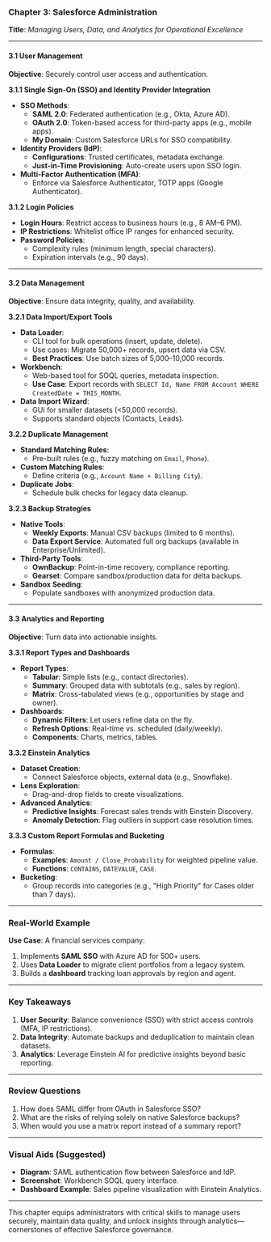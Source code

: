 ### **Chapter 3: Salesforce Administration**  
**Title**: *Managing Users, Data, and Analytics for Operational Excellence*  

---

#### **3.1 User Management**  
**Objective**: Securely control user access and authentication.  

**3.1.1 Single Sign-On (SSO) and Identity Provider Integration**  
- **SSO Methods**:  
  - **SAML 2.0**: Federated authentication (e.g., Okta, Azure AD).  
  - **OAuth 2.0**: Token-based access for third-party apps (e.g., mobile apps).  
  - **My Domain**: Custom Salesforce URLs for SSO compatibility.  
- **Identity Providers (IdP)**:  
  - **Configurations**: Trusted certificates, metadata exchange.  
  - **Just-in-Time Provisioning**: Auto-create users upon SSO login.  
- **Multi-Factor Authentication (MFA)**:  
  - Enforce via Salesforce Authenticator, TOTP apps (Google Authenticator).  

**3.1.2 Login Policies**  
- **Login Hours**: Restrict access to business hours (e.g., 8 AM–6 PM).  
- **IP Restrictions**: Whitelist office IP ranges for enhanced security.  
- **Password Policies**:  
  - Complexity rules (minimum length, special characters).  
  - Expiration intervals (e.g., 90 days).  

---

#### **3.2 Data Management**  
**Objective**: Ensure data integrity, quality, and availability.  

**3.2.1 Data Import/Export Tools**  
- **Data Loader**:  
  - CLI tool for bulk operations (insert, update, delete).  
  - Use cases: Migrate 50,000+ records, upsert data via CSV.  
  - **Best Practices**: Use batch sizes of 5,000–10,000 records.  
- **Workbench**:  
  - Web-based tool for SOQL queries, metadata inspection.  
  - **Use Case**: Export records with `SELECT Id, Name FROM Account WHERE CreatedDate = THIS_MONTH`.  
- **Data Import Wizard**:  
  - GUI for smaller datasets (<50,000 records).  
  - Supports standard objects (Contacts, Leads).  

**3.2.2 Duplicate Management**  
- **Standard Matching Rules**:  
  - Pre-built rules (e.g., fuzzy matching on `Email`, `Phone`).  
- **Custom Matching Rules**:  
  - Define criteria (e.g., `Account Name + Billing City`).  
- **Duplicate Jobs**:  
  - Schedule bulk checks for legacy data cleanup.  

**3.2.3 Backup Strategies**  
- **Native Tools**:  
  - **Weekly Exports**: Manual CSV backups (limited to 6 months).  
  - **Data Export Service**: Automated full org backups (available in Enterprise/Unlimited).  
- **Third-Party Tools**:  
  - **OwnBackup**: Point-in-time recovery, compliance reporting.  
  - **Gearset**: Compare sandbox/production data for delta backups.  
- **Sandbox Seeding**:  
  - Populate sandboxes with anonymized production data.  

---

#### **3.3 Analytics and Reporting**  
**Objective**: Turn data into actionable insights.  

**3.3.1 Report Types and Dashboards**  
- **Report Types**:  
  - **Tabular**: Simple lists (e.g., contact directories).  
  - **Summary**: Grouped data with subtotals (e.g., sales by region).  
  - **Matrix**: Cross-tabulated views (e.g., opportunities by stage and owner).  
- **Dashboards**:  
  - **Dynamic Filters**: Let users refine data on the fly.  
  - **Refresh Options**: Real-time vs. scheduled (daily/weekly).  
  - **Components**: Charts, metrics, tables.  

**3.3.2 Einstein Analytics**  
- **Dataset Creation**:  
  - Connect Salesforce objects, external data (e.g., Snowflake).  
- **Lens Exploration**:  
  - Drag-and-drop fields to create visualizations.  
- **Advanced Analytics**:  
  - **Predictive Insights**: Forecast sales trends with Einstein Discovery.  
  - **Anomaly Detection**: Flag outliers in support case resolution times.  

**3.3.3 Custom Report Formulas and Bucketing**  
- **Formulas**:  
  - **Examples**: `Amount / Close_Probability` for weighted pipeline value.  
  - **Functions**: `CONTAINS`, `DATEVALUE`, `CASE`.  
- **Bucketing**:  
  - Group records into categories (e.g., "High Priority" for Cases older than 7 days).  

---

### **Real-World Example**  
**Use Case**: A financial services company:  
1. Implements **SAML SSO** with Azure AD for 500+ users.  
2. Uses **Data Loader** to migrate client portfolios from a legacy system.  
3. Builds a **dashboard** tracking loan approvals by region and agent.  

---

### **Key Takeaways**  
1. **User Security**: Balance convenience (SSO) with strict access controls (MFA, IP restrictions).  
2. **Data Integrity**: Automate backups and deduplication to maintain clean datasets.  
3. **Analytics**: Leverage Einstein AI for predictive insights beyond basic reporting.  

---

### **Review Questions**  
1. How does SAML differ from OAuth in Salesforce SSO?  
2. What are the risks of relying solely on native Salesforce backups?  
3. When would you use a matrix report instead of a summary report?  

---

### **Visual Aids (Suggested)**  
- **Diagram**: SAML authentication flow between Salesforce and IdP.  
- **Screenshot**: Workbench SOQL query interface.  
- **Dashboard Example**: Sales pipeline visualization with Einstein Analytics.  

---

This chapter equips administrators with critical skills to manage users securely, maintain data quality, and unlock insights through analytics—cornerstones of effective Salesforce governance.
